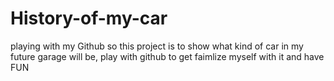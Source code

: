 # History-of-my-car
playing with my Github
so this project is to show what kind of car in my future garage will be, play with github to get faimlize myself with it and have FUN
